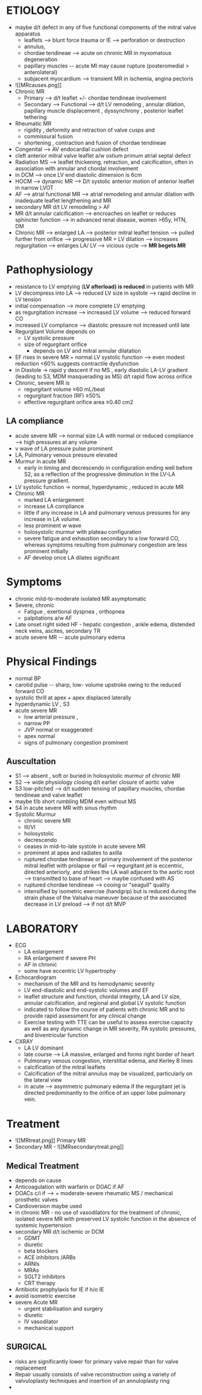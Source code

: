 # ETIOLOGY 
- maybe d/t defect in any of five functional components of the mitral valve apparatus 
	- leaflets --> blunt force trauma or IE --> perforation or destruction 
	- annulus, 
	- chordae tendineae --> acute on chronic MR in myxomatous degeneration 
	- papillary muscles -- acute MI may cause rupture (posteromedial > anterolateral)
	- subjacent myocardium  --> transient MR in ischemia, angina pectoris 
- ![[MRcauses.png]]
- Chronic MR 
	- Primary --> d/t leaflet +/- chordae tendineae involvement 
	- Secondary --> Functional --> d/t LV remodeling , annular dilation, papillary muscle displacement , dyssynchrony , posterior leaflet tethering 
- Rheumatic MR 
	- rigidity , deformity and retraction of valve cusps and 
	- commissural fusion 
	- shortening , contraction and fusion of chordae tendineae 
- Congenital --> AV endocardial cushion defect 
- cleft anterior mitral valve leaflet a/w ostium primum atrial septal defect 
- Radiation MS --> leaflet thickening, retraction, and calcification, often in association with annular and chordal involvement 
- in DCM --> once LV end diastolic dimension is 6cm 
- HOCM --> dynamic MR --> D/t systolic anterior motion of anterior leaflet in narrow LVOT 
- AF --> atrial functional MR --> atrial remodeling and annular dilation with inadequate leaflet lengthening and MR 
- secondary MR d/t LV remodeling > AF 
- MR d/t annular calcification --> encroaches on leaflet or reduces sphincter function --> in advanced renal disease, women >65y, HTN, DM 
- Chronic MR --> enlarged LA --> posterior mitral leaflet tension --> pulled further from orifice --> progressive MR + LV dilation --> increases regurgitation --> enlarges LA/ LV --> vicious cycle --> **MR begets MR** 
# Pathophysiology 
- resistance to LV emptying (**LV afterload) is reduced** in patients with MR
- LV decompress into LA --> reduced LV size in systole --> rapid decline in LV tension 
- initial compensation --> more complete LV emptying 
- as regurgitation increase --> increased LV volume --> reduced forward CO 
- increased LV compliance --> diastolic pressure not increased until late 
- Regurgitant Volume depends on 
	- LV systolic pressure 
	- size of regurgitant orifice 
		- depends on LV and mitral annular dilatation 
- EF rises in severe MR + normal LV systolic function --> even modest reduction <60% suggests contractile dysfunction 
- in Diastole -> rapid y descent if no MS , early diastolic LA-LV gradient (leading to S3, MDM masquerading as MS) d/t rapid flow across orifice 
- Chronic, severe MR is
	- regurgitant volume ≥60 mL/beat 
	- regurgitant fraction (RF) ≥50%
	- effective regurgitant orifice area ≥0.40 cm2
## LA compliance 
- acute severe MR --> normal size LA with normal or reduced compliance --> high pressures at any volume 
- v wave of LA pressure pulse prominent 
- LA, Pulmonary venous pressure elevated 
- Murmur in acute MR 
	- early in timing and decrescendo in configuration ending well before S2, as a reflection of the progressive diminution in the LV-LA pressure gradient. 
- LV systolic function -> normal, hyperdynamic , reduced in acute MR 
- Chronic MR 
	- marked LA enlargement 
	- increase LA compliance 
	- little if any increase in LA and pulmonary venous pressures for any increase in LA volume. 
	- less prominent w wave 
	- holosystolic murmur with plateau configuration 
	- severe fatigue and exhaustion secondary to a low forward CO, whereas symptoms resulting from pulmonary congestion are less prominent initially
	- AF develop once LA dilates significant 
# Symptoms 
- chronic mild-to-moderate isolated MR asymptomatic 
- Severe, chronic 
	- Fatigue , exertional dyspnea , orthopnea 
	- palpitations a/w AF 
- Late onset right sided HF - hepatic congestion , ankle edema, distended neck veins, ascites, secondary TR 
- acute severe MR -- acute pulmonary edema 
# Physical Findings 
- normal BP 
- carotid pulse -- sharp, low- volume upstroke owing to the reduced forward CO
- systolic thrill at apex + apex displaced laterally
- hyperdynamic LV , S3 
- acute severe MR 
	- low arterial pressure , 
	- narrow PP 
	- JVP normal or exaggerated 
	- apex normal 
	- signs of pulmonary congestion prominent 
## Auscultation 
- S1 --> absent , soft or buried in holosystolic murmur of chronic MR 
- S2 --> wide physiology closing d/t earlier closure of aortic valve 
- S3 low-pitched --> d/t sudden tensing of papillary muscles, chordae tendineae and valve leaflet 
- maybe f/b short rumbling MDM even without MS 
- S4 in acute severe MR with sinus rhythm 
- Systolic Murmur 
	- chronic severe MR 
	- III/VI 
	- holosystolic 
	- decrescendo 
	- ceases in mid-to-late systole in acute severe MR 
	- prominent at apex and radiates to axilla 
	- ruptured chordae tendineae or primary involvement of the posterior mitral leaflet with prolapse or flail --> regurgitant jet is eccentric, directed anteriorly, and strikes the LA wall adjacent to the aortic root --> transmitted to base of heart --> maybe confused with AS 
	- ruptured chordae tendineae --> cooing or "seagull" quality 
	- intensified by isometric exercise (handgrip) but is reduced during the strain phase of the Valsalva maneuver because of the associated decrease in LV preload --> if not d/t MVP 
# LABORATORY 
- ECG 
	- LA enlargement 
	- RA enlargement if severe PH 
	- AF in chronic 
	- some have eccentric LV hypertrophy 
- Echocardiogram 
	- mechanism of the MR and its hemodynamic severity 
	- LV end-diastolic and end-systolic volumes and EF 
	- leaflet structure and function, chordal integrity, LA and LV size, annular calcification, and regional and global LV systolic function 
	- indicated to follow the course of patients with chronic MR and to provide rapid assessment for any clinical change
	- Exercise testing with TTE can be useful to assess exercise capacity as well as any dynamic change in MR severity, PA systolic pressures, and biventricular function 
- CXRAY 
	- LA LV dominant 
	- late course --> LA massive, enlarged and forms right border of heart 
	- Pulmonary venous congestion, interstitial edema, and Kerley B lines 
	- calcification of the mitral leaflets 
	- Calcification of the mitral annulus may be visualized, particularly on the lateral view 
	- in acute --> asymmetric pulmonary edema if the regurgitant jet is directed predominantly to the orifice of an upper lobe pulmonary vein.
# Treatment 
- ![[MRtreat.png]] Primary MR 
- Secondary MR - ![[MRsecondarytreat.png]]
## Medical Treatment 
- depends on cause 
- Anticoagulation with warfarin or DOAC if AF 
- DOACs c/i if --> + moderate-severe rheumatic MS / mechanical prosthetic valves
- Cardioversion maybe used 
- in chronic MR - no use of vasodilators for the treatment of chronic, isolated severe MR with preserved LV systolic function in the absence of systemic hypertension
- secondary MR d/t ischemic or DCM 
	- GDMT 
	- diuretic 
	- beta blockers 
	- ACE inhibitors /ARBs 
	- ARNIs 
	- MRAs 
	- SGLT2 inhibitors 
	- CRT therapy 
- Antibiotic prophylaxis for IE if h/o IE 
- avoid isometric exercise 
- severe Acute MR 
	- urgent stabilisation and surgery 
	- diuretic 
	- IV vasodilator 
	- mechanical support 
## SURGICAL 
- risks are significantly lower for primary valve repair than for valve replacement 
- Repair usually consists of valve reconstruction using a variety of valvuloplasty techniques and insertion of an annuloplasty ring 
- 